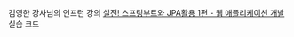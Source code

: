 김영한 강사님의 인프런 강의 [실전! 스프링부트와 JPA활용 1편 - 웹 애플리케이션 개발](https://www.inflearn.com/course/%EC%8A%A4%ED%94%84%EB%A7%81%EB%B6%80%ED%8A%B8-JPA-%ED%99%9C%EC%9A%A9-1#) 실습 코드
